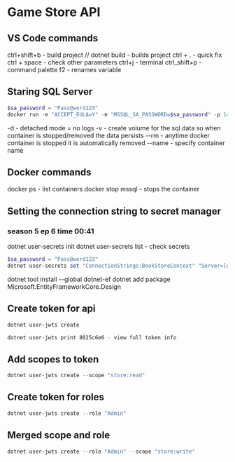 # Game Store API

## VS Code commands

ctrl+shift+b - build project // dotnet build - builds project
ctrl + . - quick fix
ctrl + space - check other parameters
ctrl+j - terminal
ctrl_shift+p - command palette
f2 - renames variable

## Staring SQL Server

```powershell
$sa_password = "Pass@word123"
docker run -e "ACCEPT_EULA=Y" -e "MSSQL_SA_PASSWORD=$sa_password" -p 1433:1433 -v sqlvolume:/var/opt/mssql -d --rm --name mssql mcr.microsoft.com/mssql/server:2022-latest
```
-d - detached mode = no logs
-v - create volume for the sql data so when container is stopped/removed the data persists
--rm - anytime docker container is stopped it is automatically removed
--name - specify container name

## Docker commands

docker ps - list containers
docker stop mssql - stops the container

## Setting the connection string to secret manager
### season 5 ep 6 time 00:41
dotnet user-secrets init
dotnet user-secrets list - check secrets
```powershell
$sa_password = "Pass@word123"
dotnet user-secrets set "ConnectionStrings:BookStoreContext" "Server=localhost; Database=BookStore; User Id=sa; Password=$sa_password; TrustServerCertificate=True"
```
dotnet tool install --global dotnet-ef
dotnet add package Microsoft.EntityFrameworkCore.Design

## Create token for api
```powershell
dotnet user-jwts create

dotnet user-jwts print 8025c6e6 - view full token info
```

## Add scopes to token
```powershell
dotnet user-jwts create --scope "store:read"
```

## Create token for roles
```powershell
dotnet user-jwts create --role "Admin" 
```

## Merged scope and role
```powershell
dotnet user-jwts create --role "Admin" --scope "store:write"
```